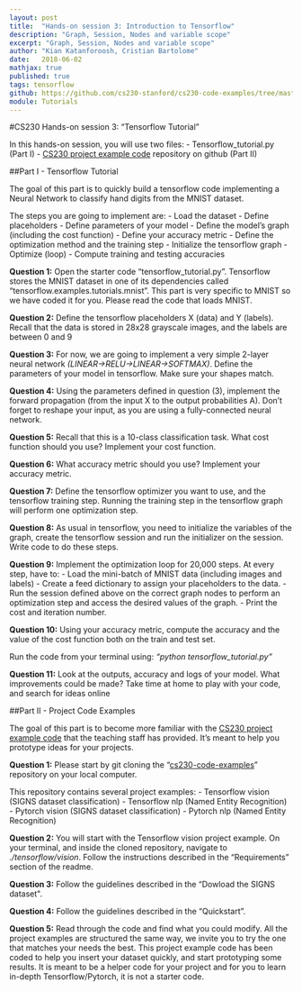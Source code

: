 ```yaml
---
layout: post
title:  "Hands-on session 3: Introduction to Tensorflow"
description: "Graph, Session, Nodes and variable scope"
excerpt: "Graph, Session, Nodes and variable scope"
author: "Kian Katanforoosh, Cristian Bartolome"
date:   2018-06-02
mathjax: true
published: true
tags: tensorflow
github: https://github.com/cs230-stanford/cs230-code-examples/tree/master/tensorflow
module: Tutorials
---
```


#CS230 Hands-on session 3: “Tensorflow Tutorial”

In this hands-on session, you will use two files:
    - Tensorflow_tutorial.py (Part I)
    - [CS230 project example code](https://github.com/cs230-stanford/cs230-code-examples) repository on github (Part II)

##Part I - Tensorflow Tutorial

The goal of this part is to quickly build a tensorflow code implementing a Neural Network to classify hand digits from the MNIST dataset.

The steps you are going to implement are:
    - Load the dataset
    - Define placeholders
    - Define parameters of your model
    - Define the model’s graph (including the cost function)
    - Define your accuracy metric
    - Define the optimization method and the training step
    - Initialize the tensorflow graph
    - Optimize (loop)
    - Compute training and testing accuracies

__**Question 1:**__​ ​Open the starter code “tensorflow_tutorial.py”. Tensorflow stores the MNIST dataset in one of its dependencies called “tensorflow.examples.tutorials.mnist”. This part is very specific to MNIST so we have coded it for you. Please read the code that loads MNIST.

__**Question 2:**__​ Define the tensorflow placeholders X (data) and Y (labels). Recall that the data is stored in 28x28 grayscale images, and the labels are between 0 and 9

__**Question 3:**__​ For now, we are going to implement a very simple 2-layer neural network *(LINEAR->RELU->LINEAR->SOFTMAX)*. Define the parameters of your model in tensorflow. Make sure your shapes match.

__**Question 4:**__​ Using the parameters defined in question (3), implement the forward propagation (from the input X to the output probabilities A). Don’t forget to reshape your input, as you are using a fully-connected neural network.

__**Question 5:**__​ Recall that this is a 10-class classification task. What cost function should you use? Implement your cost function.

__**Question 6:**__​ What accuracy metric should you use? Implement your accuracy metric.

__**Question 7:**__​ Define the tensorflow optimizer you want to use, and the tensorflow training step. Running the training step in the tensorflow graph will perform one optimization step.

__**Question 8:**__​ As usual in tensorflow, you need to initialize the variables of the graph, create the tensorflow session and run the initializer on the session. Write code to do these steps.

__**Question 9:**__​ Implement the optimization loop for 20,000 steps. At every step, have to:
    - Load the mini-batch of MNIST data (including images and labels)
    - Create a feed dictionary to assign your placeholders to the data.
    - Run the session defined above on the correct graph nodes to perform an optimization step and access the desired values of the graph.
    - Print the cost and iteration number.

__**Question 10:**__​ Using your accuracy metric, compute the accuracy and the value of the cost function both on the train and test set.

Run the code from your terminal using: *“python tensorflow_tutorial.py”* 

__**Question 11:**__​ Look at the outputs, accuracy and logs of your model. What improvements could be made? Take time at home to play with your code, and search for ideas online

##Part II - Project Code Examples

The goal of this part is to become more familiar with the [CS230 project example code](https://github.com/cs230-stanford/cs230-code-examples) that the
teaching staff has provided. It’s meant to help you prototype ideas for your projects.

__**Question 1:**__​  Please start by git cloning the “[cs230-code-examples](https://github.com/cs230-stanford/cs230-code-examples)” repository on your local computer.

This repository contains several project examples:
    - Tensorflow vision (SIGNS dataset classification)
    - Tensorflow nlp (Named Entity Recognition)
    - Pytorch vision (SIGNS dataset classification)
    - Pytorch nlp (Named Entity Recognition)

__**Question 2:**__​ You will start with the Tensorflow vision project example. On your terminal, and inside the cloned repository, navigate to *./tensorflow/vision*. Follow the instructions described in the “Requirements” section of the readme.

__**Question 3:**__​ Follow the guidelines described in the “Dowload the SIGNS dataset".

__**Question 4:**__​ Follow the guidelines described in the “Quickstart”.

__**Question 5:**__​ Read through the code and find what you could modify. All the project examples are structured the same way, we invite you to try the one that matches your needs the best. This project example code has been coded to help you insert your dataset quickly, and start prototyping some results. It is meant to be a helper code for your project and for you to learn in-depth Tensorflow/Pytorch, it is not a starter code.




